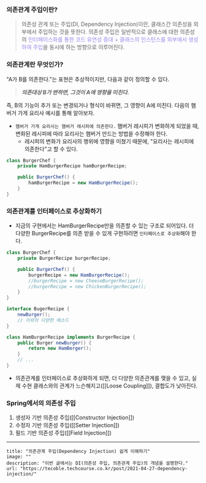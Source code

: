 ### 의존관계 주입이란?
>의존성 관계 또는 주입(DI, Dependency Injection)이란, 클래스간 의존성을 외부에서 주입하는 것을 뜻한다.
>의존성 주입은 일반적으로 클래스에 대한 의존성의 <font color="#9c86e9">인터페이스화를 통한 코드 유연성 증대 + 클래스의 인스턴스를 외부에서 생성하여 주입</font>을 동시에 하는 방향으로 이루어진다.

### 의존관계란 무엇인가?
"A가 B를 의존한다."는 표현은 추상적이지만, 다음과 같이 정의할 수 있다.
>***의존대상 B가 변하면, 그것이 A에 영향을 미친다.***

즉, B의 기능이 추가 또는 변경되거나 형식이 바뀌면, 그 영향이 A에 미친다.
다음의 햄버거 가게 요리사 예시를 통해 알아보자.
- `햄버거 가게 요리사는 햄버거 레시피에 의존한다.` 햄버거 레시피가 변화하게 되었을 때, 변화된 레시피에 따라 요리사는 햄버거 만드는 방법을 수정해야 한다.
	- 레시피의 변화가 요리사의 행위에 영향을 미쳤기 때문에, "요리사는 레시피에 의존한다"고 할 수 있다.
```java
class BurgerChef {
    private HamBurgerRecipe hamBurgerRecipe;

    public BurgerChef() {
        hamBurgerRecipe = new HamBurgerRecipe();        
    }
}
```
### 의존관계를 인터페이스로 추상화하기
- 지금의 구현에서는 HamBurgerRecipe만을 의존할 수 있는 구조로 되어있다. 더 다양한 BurgerRecipe를 의존 받을 수 있게 구현하려면 `인터페이스로 추상화`해야 한다.
```java
class BurgerChef {
    private BurgerRecipe burgerRecipe;

    public BurgerChef() {
        burgerRecipe = new HamBurgerRecipe();
        //burgerRecipe = new CheeseBurgerRecipe();
        //burgerRecipe = new ChickenBurgerRecipe();
    }
}

interface BugerRecipe {
    newBurger();
    // 이외의 다양한 메소드
} 

class HamBurgerRecipe implements BurgerRecipe {
    public Burger newBurger() {
        return new HamBerger();
    }
    // ...
}
```
- 의존관계를 인터페이스로 추상화하게 되면, 더 다양한 의존관계를 맺을 수 있고, 실제 수현 클래스와의 관계가 느슨해지고([[Loose Coupling]]), 결합도가 낮아진다.
### Spring에서의 의존성 주입
1. 생성자 기반 의존성 주입([[Constructor Injection]])
2. 수정자 기반 의존성 주입([[Setter Injection]])
3. 필드 기반 의존성 주입([[Field Injection]])

---
```embed
title: "의존관계 주입(Dependency Injection) 쉽게 이해하기"
image: ""
description: "이번 글에서는 DI(의존성 주입, 의존관계 주입)의 개념을 설명한다."
url: "https://tecoble.techcourse.co.kr/post/2021-04-27-dependency-injection/"
```
